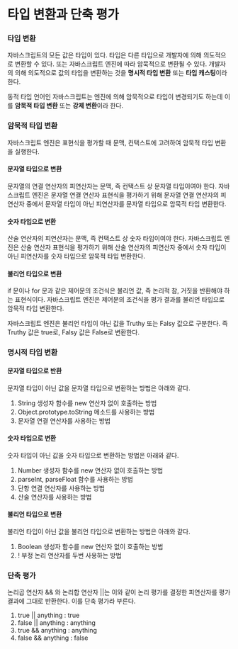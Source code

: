 # 타입 변환과 단축 평가
### 타입 변환
자바스크립트의 모든 값은 타입이 있다. 타입은 다른 타입으로 개발자에 의해 의도적으로 변환할 수 있다. 또는 자바스크립트 엔진에 따라 암묵적으로 변환될 수 있다. 개발자의 의해 의도적으로 값의 타입을 변환하는 것을 **명시적 타입 변환** 또는 **타입 캐스팅**이라 한다.

동적 타입 언어인 자바스크립트는 엔진에 의해 암묵적으로 타입이 변경되기도 하는데 이를 **암묵적 타입 변환** 또는 **강제 변환**이라 한다.

### 암묵적 타입 변환
자바스크립트 엔진은 표현식을 평가할 때 문맥, 컨택스트에 고려하여 암묵적 타입 변환을 실행한다.

#### 문자열 타입으로 변환
문자열의 연결 연산자의 피연산자는 문맥, 즉 컨택스트 상 문자열 타입이여야 한다. 자바스크립트 엔진은 문자열 연결 연산자 표현식을 평가하기 위해 문자열 연결 연산자의 피연산자 중에서 문자열 타입이 아닌 피연산자를 문자열 타입으로 암묵적 타입 변환한다.

#### 숫자 타입으로 변환
산술 연산자의 피연산자는 문맥, 즉 컨택스트 상 숫자 타입이여야 한다. 자바스크립트 엔진은 산술 연산자 표현식을 평가하기 위해 산술 연산자의 피연산자 중에서 숫자 타입이 아닌 피연산자를 숫자 타입으로 암묵적 타입 변환한다.

#### 불리언 타입으로 변환
if 문이나 for 문과 같은 제어문의 조건식은 불리언 값, 즉 논리적 참, 거짓을 반환해야 하는 표현식이다. 자바스크립트 엔진은 제어문의 조건식을 평가 결과를 불리언 타입으로 암묵적 타입 변환한다.

자바스크립트 엔진은 불리언 타입이 아닌 값을 Truthy 또는 Falsy 값으로 구분한다. 즉 Truthy 값은 true로, Falsy 값은 False로 변환한다.

### 명시적 타입 변환

#### 문자열 타입으로 반환
문자열 타입이 아닌 값을 문자열 타입으로 변환하는 방법은 아래와 같다.

1. String 생성자 함수를 new 연산자 없이 호출하는 방법
2. Object.prototype.toString 메소드를 사용하는 방법
3. 문자열 연결 연산자를 사용하는 방법

#### 숫자 타입으로 변환
숫자 타입이 아닌 값을 숫자 타입으로 변환하는 방법은 아래와 같다.
1. Number 생성자 함수를 new 연산자 없이 호출하는 방법
2. parseInt, parseFloat 함수를 사용하는 방법
3. 단항 연결 연산자를 사용하는 방법
4. 산술 연산자를 사용하는 방법

#### 불리언 타입으로 변환
불리언 타입이 아닌 값을 불리언 타입으로 변환하는 방법은 아래와 같다.
1. Boolean 생성자 함수를 new 연산자 없이 호출하는 방법
2. ! 부정 논리 연산자를 두번 사용하는 방법

### 단축 평가
논리곱 연산자 && 와 논리합 연산자 ||는 이와 같이 논리 평가를 결정한 피연산자를 평가 결과에 그대로 반환한다. 이를 단축 평가라 부른다.
1. true || anything : true
2. false || anything : anything
3. true && anything : anything
4. false && anything : false